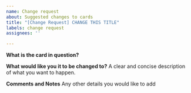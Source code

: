 ```yaml
---
name: Change request
about: Suggested changes to cards
title: "[Change Request] CHANGE THIS TITLE"
labels: change request
assignees: ''

---
```


**What is the card in question?**

**What would like you it to be changed to?**
A clear and concise description of what you want to happen.

**Comments and Notes**
Any other details you would like to add
